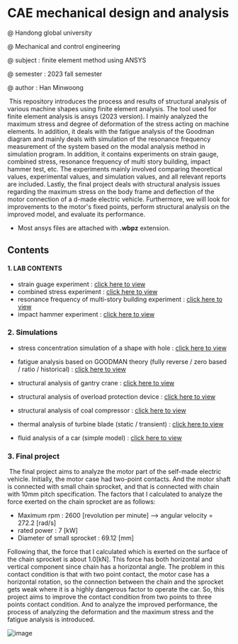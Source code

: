 # CAE mechanical design and analysis 

@ Handong global university

@ Mechanical and control engineering

@ subject : finite element method using ANSYS

@ semester : 2023 fall semester

@ author : Han Minwoong



​			This repository introduces the process and results of structural analysis of various machine shapes using finite element analysis. The tool used for finite element analysis is ansys (2023 version). I mainly analyzed the maximum stress and degree of deformation of the stress acting on machine elements. In addition, it deals with the fatigue analysis of the Goodman diagram and mainly deals with simulation of the resonance frequency measurement of the system based on the modal analysis method in simulation program. In addition, it contains experiments on strain gauge, combined stress, resonance frequency of multi story building, impact hammer test, etc. The experiments mainly involved comparing theoretical values, experimental values, and simulation values, and all relevant reports are included. Lastly, the final project deals with structural analysis issues regarding the maximum stress on the body frame and deflection of the motor connection of a d-made electric vehicle. Furthermore, we will look for improvements to the motor's fixed points, perform structural analysis on the improved model, and evaluate its performance.

* Most ansys files are attached with **.wbpz** extension.



## Contents

#### 1. LAB CONTENTS

* strain guage experiment : [click here to view](https://github.com/HanMinung/CAE/tree/main/1.%20LAB%20FILES/LAB1_strain_guage)
* combined stress experiment : [click here to view](https://github.com/HanMinung/CAE/tree/main/1.%20LAB%20FILES/LAB2_combined_stress)
* resonance frequency of multi-story building experiment : [click here to view](https://github.com/HanMinung/CAE/tree/main/1.%20LAB%20FILES/LAB3_building)
* impact hammer experiment : [click here to view](https://github.com/HanMinung/CAE/tree/main/1.%20LAB%20FILES/LAB4_impact_hammer)



### 2. Simulations

* stress concentration simulation of a shape with hole : [click here to view](https://github.com/HanMinung/CAE/tree/main/2.%20SIMULATIONS/assignment_1)
* fatigue analysis based on GOODMAN theory (fully reverse / zero based / ratio / historical) : [click here to view](https://github.com/HanMinung/CAE/tree/main/2.%20SIMULATIONS/assignment_2)

* structural analysis of gantry crane : [click here to view](https://github.com/HanMinung/CAE/tree/main/2.%20SIMULATIONS/assignment_3)

* structural analysis of overload protection device : [click here to view](https://github.com/HanMinung/CAE/tree/main/2.%20SIMULATIONS/assignment_4)

* structural analysis of coal compressor : [click here to view](https://github.com/HanMinung/CAE/tree/main/2.%20SIMULATIONS/assignment_5)
* thermal analysis of turbine blade (static / transient) : [click here to view](https://github.com/HanMinung/CAE/tree/main/2.%20SIMULATIONS/assignment_6)

* fluid analysis of a car (simple model) : [click here to view](https://github.com/HanMinung/CAE/tree/main/2.%20SIMULATIONS/assignment_7)

### 3. Final project

​			The final project aims to analyze the motor part of the self-made electric vehicle. Initially, the motor case had two-point contacts. And the motor shaft is connected with small chain sprocket, and that is connected with chain with 10mm pitch specification. The factors that I calculated to analyze the force exerted on the chain sprocket are as follows:

* Maximum rpm : 2600 [revolution per minute] --> angular velocity = 272.2 [rad/s]
* rated power : 7 [kW]
* Diameter of small sprocket : 69.12 [mm]

Following that, the force that I calculated which is exerted on the surface of the chain sprocket is about 1.0[kN]. This force has both horizontal and vertical component since chain has a horizontal angle. The problem in this contact condition is that with two point contact, the motor case has a horizontal rotation, so the connection between the chain and the sprocket gets weak where it is  a highly dangerous factor to operate the car. So, this project aims to improve the contact condition from two points to  three points contact condition. And to analyze the improved performance, the process of analyzing the deformation and the maximum stress and the fatigue analysis is introduced.

![image](https://github.com/HanMinung/CAE/assets/99113269/774c9766-a1f3-4524-951c-6a09e5877002)
